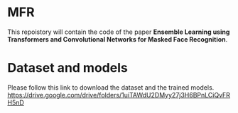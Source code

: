 # MFR
This repoistory will contain the code of the paper **Ensemble Learning using Transformers and Convolutional Networks for Masked Face Recognition**.

# Dataset and models
Please follow this link to download the dataset and the trained models. 
https://drive.google.com/drive/folders/1uiTAWdU2DMyy27j3H6BPnLCiQvFRH5nD

